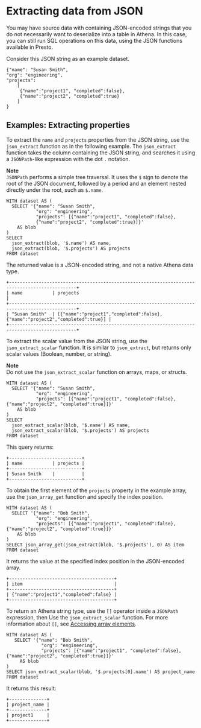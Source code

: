 # Extracting data from JSON<a name="extracting-data-from-JSON"></a>

You may have source data with containing JSON\-encoded strings that you do not necessarily want to deserialize into a table in Athena\. In this case, you can still run SQL operations on this data, using the JSON functions available in Presto\.

Consider this JSON string as an example dataset\.

```
{"name": "Susan Smith",
"org": "engineering",
"projects":
    [
     {"name":"project1", "completed":false},
     {"name":"project2", "completed":true}
    ]
}
```

## Examples: Extracting properties<a name="examples-extracting-properties"></a>

To extract the `name` and `projects` properties from the JSON string, use the `json_extract` function as in the following example\. The `json_extract` function takes the column containing the JSON string, and searches it using a `JSONPath`\-like expression with the dot `.` notation\.

**Note**  
 `JSONPath` performs a simple tree traversal\. It uses the `$` sign to denote the root of the JSON document, followed by a period and an element nested directly under the root, such as `$.name`\.

```
WITH dataset AS (
  SELECT '{"name": "Susan Smith",
           "org": "engineering",
           "projects": [{"name":"project1", "completed":false},
           {"name":"project2", "completed":true}]}'
    AS blob
)
SELECT
  json_extract(blob, '$.name') AS name,
  json_extract(blob, '$.projects') AS projects
FROM dataset
```

The returned value is a JSON\-encoded string, and not a native Athena data type\.

```
+-----------------------------------------------------------------------------------------------+
| name           | projects                                                                     |
+-----------------------------------------------------------------------------------------------+
| "Susan Smith"  | [{"name":"project1","completed":false},{"name":"project2","completed":true}] |
+-----------------------------------------------------------------------------------------------+
```

To extract the scalar value from the JSON string, use the `json_extract_scalar` function\. It is similar to `json_extract`, but returns only scalar values \(Boolean, number, or string\)\.

**Note**  
Do not use the `json_extract_scalar` function on arrays, maps, or structs\.

```
WITH dataset AS (
  SELECT '{"name": "Susan Smith",
           "org": "engineering",
           "projects": [{"name":"project1", "completed":false},{"name":"project2", "completed":true}]}'
    AS blob
)
SELECT
  json_extract_scalar(blob, '$.name') AS name,
  json_extract_scalar(blob, '$.projects') AS projects
FROM dataset
```

This query returns:

```
+---------------------------+
| name           | projects |
+---------------------------+
| Susan Smith    |          |
+---------------------------+
```

To obtain the first element of the `projects` property in the example array, use the `json_array_get` function and specify the index position\.

```
WITH dataset AS (
  SELECT '{"name": "Bob Smith",
           "org": "engineering",
           "projects": [{"name":"project1", "completed":false},{"name":"project2", "completed":true}]}'
    AS blob
)
SELECT json_array_get(json_extract(blob, '$.projects'), 0) AS item
FROM dataset
```

It returns the value at the specified index position in the JSON\-encoded array\.

```
+---------------------------------------+
| item                                  |
+---------------------------------------+
| {"name":"project1","completed":false} |
+---------------------------------------+
```

To return an Athena string type, use the `[]` operator inside a `JSONPath` expression, then Use the `json_extract_scalar` function\. For more information about `[]`, see [Accessing array elements](accessing-array-elements.md)\.

```
WITH dataset AS (
   SELECT '{"name": "Bob Smith",
             "org": "engineering",
             "projects": [{"name":"project1", "completed":false},{"name":"project2", "completed":true}]}'
     AS blob
)
SELECT json_extract_scalar(blob, '$.projects[0].name') AS project_name
FROM dataset
```

It returns this result:

```
+--------------+
| project_name |
+--------------+
| project1     |
+--------------+
```